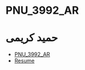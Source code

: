# PNU_3992_AR

# حمید کریمی
- [PNU_3992_AR](https://github.com/HamidKarimi-eng/PNU_3992_AR)
- [Resume](http://hkarimi.sianatgostar.ir/) 
